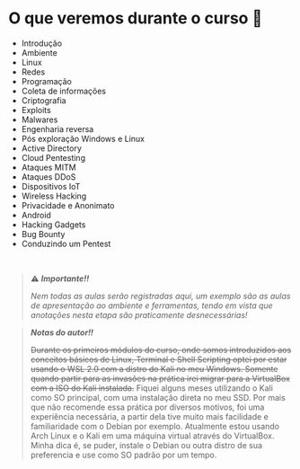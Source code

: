 # O que veremos durante o curso 📌

- Introdução
- Ambiente
- Linux
- Redes
- Programação
- Coleta de informações
- Criptografia
- Exploits
- Malwares
- Engenharia reversa
- Pós exploração Windows e Linux
- Active Directory
- Cloud Pentesting
- Ataques MITM
- Ataques DDoS
- Dispositivos IoT
- Wireless Hacking
- Privacidade e Anonimato
- Android
- Hacking Gadgets
- Bug Bounty
- Conduzindo um Pentest

<br/>

> ⚠️ ***Importante!!***
>
> *Nem todas as aulas serão registradas aqui, um exemplo são as aulas de apresentação ao ambiente e ferramentas, tendo em vista que anotações nesta etapa são praticamente desnecessárias!*

> ***Notas do autor!!***
>
> ~~Durante os primeiros módulos do curso, onde somos introduzidos aos conceitos básicos de Linux, Terminal e Shell Scripting optei por estar usando o WSL 2.0 com a distro do Kali no meu Windows. Somente quando partir para as invasões na prática irei migrar para a VirtualBox com a ISO do Kali instalada.~~
> Fiquei alguns meses utilizando o Kali como SO principal, com uma instalação direta no meu SSD. Por mais que não recomende essa prática por diversos motivos, foi uma experiência necessária, a partir dela tive muito mais facilidade e familiaridade com o Debian por exemplo.
> Atualmente estou usando Arch Linux e o Kali em uma máquina virtual através do VirtualBox. Minha dica é, se puder, instale o Debian ou outra distro de sua preferencia e use como SO padrão por um tempo.
